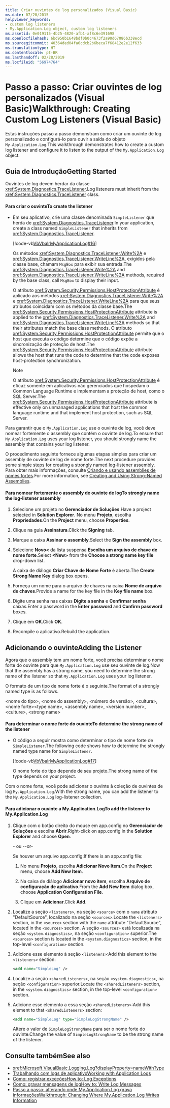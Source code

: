 ```yaml
---
title: Criar ouvintes de log personalizados (Visual Basic)
ms.date: 07/20/2015
helpviewer_keywords:
- custom log listeners
- My.Application.Log object, custom log listeners
ms.assetid: 0e019115-4b25-4820-afb1-af8c6e391698
ms.openlocfilehash: 6bd950b1648bdf0b0c4673f2a90d67086b338ecd
ms.sourcegitcommit: 40364ded04fa6cdcb2b6beca7f68412e2e12f633
ms.translationtype: HT
ms.contentlocale: pt-BR
ms.lasthandoff: 02/28/2019
ms.locfileid: "56974764"
---
```

# <a name="walkthrough-creating-custom-log-listeners-visual-basic"></a><span data-ttu-id="0c0d6-102">Passo a passo: Criar ouvintes de log personalizados (Visual Basic)</span><span class="sxs-lookup"><span data-stu-id="0c0d6-102">Walkthrough: Creating Custom Log Listeners (Visual Basic)</span></span>
<span data-ttu-id="0c0d6-103">Estas instruções passo a passo demonstram como criar um ouvinte de log personalizado e configurá-lo para ouvir a saída do objeto `My.Application.Log`.</span><span class="sxs-lookup"><span data-stu-id="0c0d6-103">This walkthrough demonstrates how to create a custom log listener and configure it to listen to the output of the `My.Application.Log` object.</span></span>  
  
## <a name="getting-started"></a><span data-ttu-id="0c0d6-104">Guia de Introdução</span><span class="sxs-lookup"><span data-stu-id="0c0d6-104">Getting Started</span></span>  
 <span data-ttu-id="0c0d6-105">Ouvintes de log devem herdar da classe <xref:System.Diagnostics.TraceListener>.</span><span class="sxs-lookup"><span data-stu-id="0c0d6-105">Log listeners must inherit from the <xref:System.Diagnostics.TraceListener> class.</span></span>  
  
#### <a name="to-create-the-listener"></a><span data-ttu-id="0c0d6-106">Para criar o ouvinte</span><span class="sxs-lookup"><span data-stu-id="0c0d6-106">To create the listener</span></span>  
  
-   <span data-ttu-id="0c0d6-107">Em seu aplicativo, crie uma classe denominada `SimpleListener` que herda de <xref:System.Diagnostics.TraceListener>.</span><span class="sxs-lookup"><span data-stu-id="0c0d6-107">In your application, create a class named `SimpleListener` that inherits from <xref:System.Diagnostics.TraceListener>.</span></span>  
  
     [!code-vb[VbVbalrMyApplicationLog#16](~/samples/snippets/visualbasic/VS_Snippets_VBCSharp/VbVbalrMyApplicationLog/VB/Form1.vb#16)]  
  
     <span data-ttu-id="0c0d6-108">Os métodos <xref:System.Diagnostics.TraceListener.Write%2A> e <xref:System.Diagnostics.TraceListener.WriteLine%2A>, exigidos pela classe base, chamam `MsgBox` para exibir sua entrada.</span><span class="sxs-lookup"><span data-stu-id="0c0d6-108">The <xref:System.Diagnostics.TraceListener.Write%2A> and <xref:System.Diagnostics.TraceListener.WriteLine%2A> methods, required by the base class, call `MsgBox` to display their input.</span></span>  
  
     <span data-ttu-id="0c0d6-109">O atributo <xref:System.Security.Permissions.HostProtectionAttribute> é aplicado aos métodos <xref:System.Diagnostics.TraceListener.Write%2A> e <xref:System.Diagnostics.TraceListener.WriteLine%2A> para que seus atributos coincidam com os métodos da classe base.</span><span class="sxs-lookup"><span data-stu-id="0c0d6-109">The <xref:System.Security.Permissions.HostProtectionAttribute> attribute is applied to the <xref:System.Diagnostics.TraceListener.Write%2A> and <xref:System.Diagnostics.TraceListener.WriteLine%2A> methods so that their attributes match the base class methods.</span></span> <span data-ttu-id="0c0d6-110">O atributo <xref:System.Security.Permissions.HostProtectionAttribute> permite que o host que executa o código determine que o código expõe a sincronização de proteção de host.</span><span class="sxs-lookup"><span data-stu-id="0c0d6-110">The <xref:System.Security.Permissions.HostProtectionAttribute> attribute allows the host that runs the code to determine that the code exposes host-protection synchronization.</span></span>  
  
    > [!NOTE]
    >  <span data-ttu-id="0c0d6-111">O atributo <xref:System.Security.Permissions.HostProtectionAttribute> é eficaz somente em aplicativos não gerenciados que hospedam o Common Language Runtime e implementam a proteção de host, como o SQL Server.</span><span class="sxs-lookup"><span data-stu-id="0c0d6-111">The <xref:System.Security.Permissions.HostProtectionAttribute> attribute is effective only on unmanaged applications that host the common language runtime and that implement host protection, such as SQL Server.</span></span>  
  
 <span data-ttu-id="0c0d6-112">Para garantir que o `My.Application.Log` use o ouvinte de log, você deve nomear fortemente o assembly que contém o ouvinte de log.</span><span class="sxs-lookup"><span data-stu-id="0c0d6-112">To ensure that `My.Application.Log` uses your log listener, you should strongly name the assembly that contains your log listener.</span></span>  
  
 <span data-ttu-id="0c0d6-113">O procedimento seguinte fornece algumas etapas simples para criar um assembly de ouvinte de log de nome forte.</span><span class="sxs-lookup"><span data-stu-id="0c0d6-113">The next procedure provides some simple steps for creating a strongly named log-listener assembly.</span></span> <span data-ttu-id="0c0d6-114">Para obter mais informações, consulte [Criando e usando assemblies de nomes fortes](../../../../framework/app-domains/create-and-use-strong-named-assemblies.md).</span><span class="sxs-lookup"><span data-stu-id="0c0d6-114">For more information, see [Creating and Using Strong-Named Assemblies](../../../../framework/app-domains/create-and-use-strong-named-assemblies.md).</span></span>  
  
#### <a name="to-strongly-name-the-log-listener-assembly"></a><span data-ttu-id="0c0d6-115">Para nomear fortemente o assembly de ouvinte de log</span><span class="sxs-lookup"><span data-stu-id="0c0d6-115">To strongly name the log-listener assembly</span></span>  
  
1.  <span data-ttu-id="0c0d6-116">Selecione um projeto no **Gerenciador de Soluções**.</span><span class="sxs-lookup"><span data-stu-id="0c0d6-116">Have a project selected in **Solution Explorer**.</span></span> <span data-ttu-id="0c0d6-117">No menu **Projeto**, escolha **Propriedades**.</span><span class="sxs-lookup"><span data-stu-id="0c0d6-117">On the **Project** menu, choose **Properties**.</span></span>   
  
2.  <span data-ttu-id="0c0d6-118">Clique na guia **Assinatura**.</span><span class="sxs-lookup"><span data-stu-id="0c0d6-118">Click the **Signing** tab.</span></span>  
  
3.  <span data-ttu-id="0c0d6-119">Marque a caixa **Assinar o assembly**.</span><span class="sxs-lookup"><span data-stu-id="0c0d6-119">Select the **Sign the assembly** box.</span></span>  
  
4.  <span data-ttu-id="0c0d6-120">Selecione **Novo\<** da lista suspensa **Escolha um arquivo de chave de nome forte**.</span><span class="sxs-lookup"><span data-stu-id="0c0d6-120">Select **\<New>** from the **Choose a strong name key file** drop-down list.</span></span>  
  
     <span data-ttu-id="0c0d6-121">A caixa de diálogo **Criar Chave de Nome Forte** é aberta.</span><span class="sxs-lookup"><span data-stu-id="0c0d6-121">The **Create Strong Name Key** dialog box opens.</span></span>  
  
5.  <span data-ttu-id="0c0d6-122">Forneça um nome para o arquivo de chaves na caixa **Nome de arquivo de chaves**.</span><span class="sxs-lookup"><span data-stu-id="0c0d6-122">Provide a name for the key file in the **Key file name** box.</span></span>  
  
6.  <span data-ttu-id="0c0d6-123">Digite uma senha nas caixas **Digite a senha** e **Confirmar senha** caixas.</span><span class="sxs-lookup"><span data-stu-id="0c0d6-123">Enter a password in the **Enter password** and **Confirm password** boxes.</span></span>  
  
7.  <span data-ttu-id="0c0d6-124">Clique em **OK**.</span><span class="sxs-lookup"><span data-stu-id="0c0d6-124">Click **OK**.</span></span>  
  
8.  <span data-ttu-id="0c0d6-125">Recompile o aplicativo.</span><span class="sxs-lookup"><span data-stu-id="0c0d6-125">Rebuild the application.</span></span>  
  
## <a name="adding-the-listener"></a><span data-ttu-id="0c0d6-126">Adicionando o ouvinte</span><span class="sxs-lookup"><span data-stu-id="0c0d6-126">Adding the Listener</span></span>  
 <span data-ttu-id="0c0d6-127">Agora que o assembly tem um nome forte, você precisa determinar o nome forte do ouvinte para que `My.Application.Log` use seu ouvinte de log.</span><span class="sxs-lookup"><span data-stu-id="0c0d6-127">Now that the assembly has a strong name, you need to determine the strong name of the listener so that `My.Application.Log` uses your log listener.</span></span>  
  
 <span data-ttu-id="0c0d6-128">O formato de um tipo de nome forte é o seguinte.</span><span class="sxs-lookup"><span data-stu-id="0c0d6-128">The format of a strongly named type is as follows.</span></span>  
  
 <span data-ttu-id="0c0d6-129">\<nome do tipo>, \<nome do assembly>, \<número de versão>, \<cultura>, \<nome forte></span><span class="sxs-lookup"><span data-stu-id="0c0d6-129">\<type name>, \<assembly name>, \<version number>, \<culture>, \<strong name></span></span>  
  
#### <a name="to-determine-the-strong-name-of-the-listener"></a><span data-ttu-id="0c0d6-130">Para determinar o nome forte do ouvinte</span><span class="sxs-lookup"><span data-stu-id="0c0d6-130">To determine the strong name of the listener</span></span>  
  
-   <span data-ttu-id="0c0d6-131">O código a seguir mostra como determinar o tipo de nome forte de `SimpleListener`.</span><span class="sxs-lookup"><span data-stu-id="0c0d6-131">The following code shows how to determine the strongly named type name for `SimpleListener`.</span></span>  
  
     [!code-vb[VbVbalrMyApplicationLog#17](~/samples/snippets/visualbasic/VS_Snippets_VBCSharp/VbVbalrMyApplicationLog/VB/Form1.vb#17)]  
  
     <span data-ttu-id="0c0d6-132">O nome forte do tipo depende de seu projeto.</span><span class="sxs-lookup"><span data-stu-id="0c0d6-132">The strong name of the type depends on your project.</span></span>  
  
 <span data-ttu-id="0c0d6-133">Com o nome forte, você pode adicionar o ouvinte à coleção de ouvintes de log `My.Application.Log`.</span><span class="sxs-lookup"><span data-stu-id="0c0d6-133">With the strong name, you can add the listener to the `My.Application.Log` log-listener collection.</span></span>  
  
#### <a name="to-add-the-listener-to-myapplicationlog"></a><span data-ttu-id="0c0d6-134">Para adicionar o ouvinte a My.Application.Log</span><span class="sxs-lookup"><span data-stu-id="0c0d6-134">To add the listener to My.Application.Log</span></span>  
  
1.  <span data-ttu-id="0c0d6-135">Clique com o botão direito do mouse em app.config no **Gerenciador de Soluções** e escolha **Abrir**.</span><span class="sxs-lookup"><span data-stu-id="0c0d6-135">Right-click on app.config in the **Solution Explorer** and choose **Open**.</span></span>  
  
     <span data-ttu-id="0c0d6-136">- ou -</span><span class="sxs-lookup"><span data-stu-id="0c0d6-136">-or-</span></span>  
  
     <span data-ttu-id="0c0d6-137">Se houver um arquivo app.config:</span><span class="sxs-lookup"><span data-stu-id="0c0d6-137">If there is an app.config file:</span></span>  
  
    1.  <span data-ttu-id="0c0d6-138">No menu **Projeto**, escolha **Adicionar Novo Item**.</span><span class="sxs-lookup"><span data-stu-id="0c0d6-138">On the **Project** menu, choose **Add New Item**.</span></span>  
  
    2.  <span data-ttu-id="0c0d6-139">Na caixa de diálogo **Adicionar novo item**, escolha **Arquivo de configuração de aplicativo**.</span><span class="sxs-lookup"><span data-stu-id="0c0d6-139">From the **Add New Item** dialog box, choose **Application Configuration File**.</span></span>  
  
    3.  <span data-ttu-id="0c0d6-140">Clique em **Adicionar**.</span><span class="sxs-lookup"><span data-stu-id="0c0d6-140">Click **Add**.</span></span>  
  
2.  <span data-ttu-id="0c0d6-141">Localize a seção `<listeners>`, na seção `<source>` com o `name` atributo "DefaultSource", localizado na seção `<sources>`.</span><span class="sxs-lookup"><span data-stu-id="0c0d6-141">Locate the `<listeners>` section, in the `<source>` section with the `name` attribute "DefaultSource", located in the `<sources>` section.</span></span> <span data-ttu-id="0c0d6-142">A seção `<sources>` está localizada na seção `<system.diagnostics>`, na seção `<configuration>` superior.</span><span class="sxs-lookup"><span data-stu-id="0c0d6-142">The `<sources>` section is located in the `<system.diagnostics>` section, in the top-level `<configuration>` section.</span></span>  
  
3.  <span data-ttu-id="0c0d6-143">Adicione esse elemento à seção `<listeners>`:</span><span class="sxs-lookup"><span data-stu-id="0c0d6-143">Add this element to the `<listeners>` section:</span></span>  
  
    ```xml  
    <add name="SimpleLog" />  
    ```  
  
4.  <span data-ttu-id="0c0d6-144">Localize a seção `<sharedListeners>`, na seção `<system.diagnostics>`, na seção `<configuration>` superior.</span><span class="sxs-lookup"><span data-stu-id="0c0d6-144">Locate the `<sharedListeners>` section, in the `<system.diagnostics>` section, in the top-level `<configuration>` section.</span></span>  
  
5.  <span data-ttu-id="0c0d6-145">Adicione esse elemento a essa seção `<sharedListeners>`:</span><span class="sxs-lookup"><span data-stu-id="0c0d6-145">Add this element to that `<sharedListeners>` section:</span></span>  
  
    ```xml  
    <add name="SimpleLog" type="SimpleLogStrongName" />  
    ```  
  
     <span data-ttu-id="0c0d6-146">Altere o valor de `SimpleLogStrongName` para ser o nome forte do ouvinte.</span><span class="sxs-lookup"><span data-stu-id="0c0d6-146">Change the value of `SimpleLogStrongName` to be the strong name of the listener.</span></span>  
  
## <a name="see-also"></a><span data-ttu-id="0c0d6-147">Consulte também</span><span class="sxs-lookup"><span data-stu-id="0c0d6-147">See also</span></span>
- <xref:Microsoft.VisualBasic.Logging.Log?displayProperty=nameWithType>
- [<span data-ttu-id="0c0d6-148">Trabalhando com logs de aplicativo</span><span class="sxs-lookup"><span data-stu-id="0c0d6-148">Working with Application Logs</span></span>](../../../../visual-basic/developing-apps/programming/log-info/working-with-application-logs.md)
- [<span data-ttu-id="0c0d6-149">Como: registrar exceções</span><span class="sxs-lookup"><span data-stu-id="0c0d6-149">How to: Log Exceptions</span></span>](../../../../visual-basic/developing-apps/programming/log-info/how-to-log-exceptions.md)
- [<span data-ttu-id="0c0d6-150">Como: gravar mensagens de log</span><span class="sxs-lookup"><span data-stu-id="0c0d6-150">How to: Write Log Messages</span></span>](../../../../visual-basic/developing-apps/programming/log-info/how-to-write-log-messages.md)
- [<span data-ttu-id="0c0d6-151">Passo a passo: alterando onde My.Application.Log grava informações</span><span class="sxs-lookup"><span data-stu-id="0c0d6-151">Walkthrough: Changing Where My.Application.Log Writes Information</span></span>](../../../../visual-basic/developing-apps/programming/log-info/walkthrough-changing-where-my-application-log-writes-information.md)
